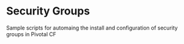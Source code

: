 Security Groups
==============

Sample scripts for automaing the install and configuration of security groups in Pivotal CF
